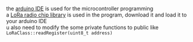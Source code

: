 the [arduino IDE](https://www.arduino.cc/en/software) is used for the microcontroller programming  
a [LoRa radio chip library](https://github.com/sandeepmistry/arduino-LoRa) is used in the program, download it and load it to your arduino IDE  
u also need to modify the some private functions to public like `LoRaClass::readRegister(uint8_t address)`  
